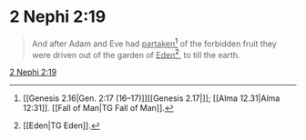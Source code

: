 # 2 Nephi 2:19

> And after Adam and Eve had <u>partaken</u>[^a] of the forbidden fruit they were driven out of the garden of <u>Eden</u>[^b], to till the earth.

[2 Nephi 2:19](https://www.churchofjesuschrist.org/study/scriptures/bofm/2-ne/2?lang=eng&id=p19#p19)


[^a]: [[Genesis 2.16|Gen. 2:17 (16–17)]][[Genesis 2.17|]]; [[Alma 12.31|Alma 12:31]]. [[Fall of Man|TG Fall of Man]].  
[^b]: [[Eden|TG Eden]].  
